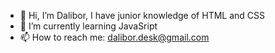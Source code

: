 - 👋 Hi, I’m Dalibor, I have junior knowledge of HTML and CSS
- 🌱 I’m currently learning JavaSript
- 📫 How to reach me: dalibor.desk@gmail.com
<!---
DaliborBn/DaliborBn is a ✨ special ✨ repository because its `README.md` (this file) appears on your GitHub profile.
You can click the Preview link to take a look at your changes.
--->

